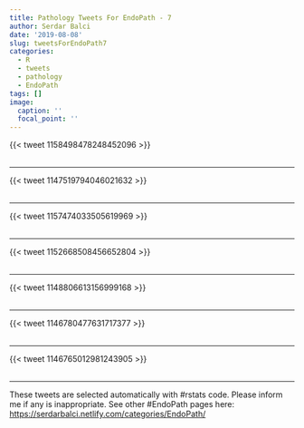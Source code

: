 ```yaml
---
title: Pathology Tweets For EndoPath - 7
author: Serdar Balci
date: '2019-08-08'
slug: tweetsForEndoPath7
categories:
  - R
  - tweets
  - pathology
  - EndoPath
tags: []
image:
  caption: ''
  focal_point: ''
---
```



{{< tweet 1158498478248452096 >}}
<br>
<br>
<hr>
{{< tweet 1147519794046021632 >}}
<br>
<br>
<hr>
{{< tweet 1157474033505619969 >}}
<br>
<br>
<hr>
{{< tweet 1152668508456652804 >}}
<br>
<br>
<hr>
{{< tweet 1148806613156999168 >}}
<br>
<br>
<hr>
{{< tweet 1146780477631717377 >}}
<br>
<br>
<hr>
{{< tweet 1146765012981243905 >}}
<br>
<br>
<hr>


These tweets are selected automatically with #rstats code. Please inform me if any is inappropriate.
See other #EndoPath pages here: https://serdarbalci.netlify.com/categories/EndoPath/
